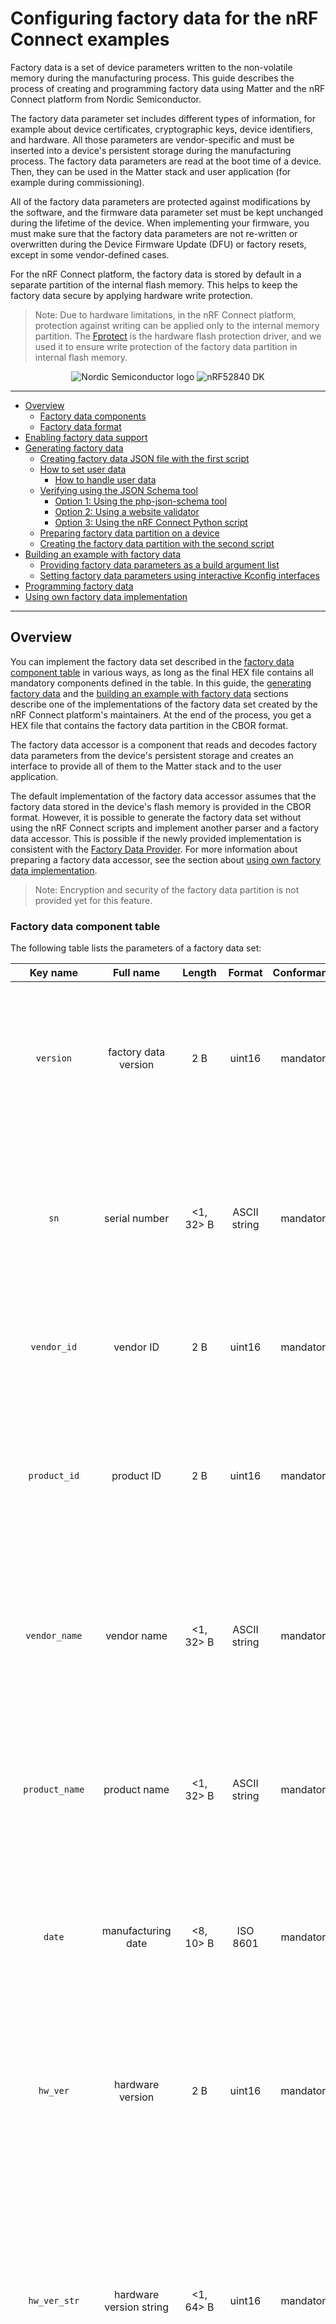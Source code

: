 # Configuring factory data for the nRF Connect examples

Factory data is a set of device parameters written to the non-volatile memory
during the manufacturing process. This guide describes the process of creating
and programming factory data using Matter and the nRF Connect platform from
Nordic Semiconductor.

The factory data parameter set includes different types of information, for
example about device certificates, cryptographic keys, device identifiers, and
hardware. All those parameters are vendor-specific and must be inserted into a
device's persistent storage during the manufacturing process. The factory data
parameters are read at the boot time of a device. Then, they can be used in the
Matter stack and user application (for example during commissioning).

All of the factory data parameters are protected against modifications by the
software, and the firmware data parameter set must be kept unchanged during the
lifetime of the device. When implementing your firmware, you must make sure that
the factory data parameters are not re-written or overwritten during the Device
Firmware Update (DFU) or factory resets, except in some vendor-defined cases.

For the nRF Connect platform, the factory data is stored by default in a
separate partition of the internal flash memory. This helps to keep the factory
data secure by applying hardware write protection.

> Note: Due to hardware limitations, in the nRF Connect platform, protection
> against writing can be applied only to the internal memory partition. The
> [Fprotect](https://developer.nordicsemi.com/nRF_Connect_SDK/doc/latest/nrf/libraries/others/fprotect.html)
> is the hardware flash protection driver, and we used it to ensure write
> protection of the factory data partition in internal flash memory.

<p align="center">
  <img src="../../examples/platform/nrfconnect/doc/images/Logo_RGB_H-small.png" alt="Nordic Semiconductor logo"/>
  <img src="../../examples/platform/nrfconnect/doc/images/nRF52840-DK-small.png" alt="nRF52840 DK">
</p>

<hr>

-   [Overview](#overview)
    -   [Factory data components](#factory-data-components)
    -   [Factory data format](#factory-data-format)
-   [Enabling factory data support](#enabling-factory-data-support)
-   [Generating factory data](#generating-factory-data)
    -   [Creating factory data JSON file with the first script](#creating-factory-data-json-file-with-the-first-script)
    -   [How to set user data](#how-to-set-user-data)
        -   [How to handle user data](#how-to-handle-user-data)
    -   [Verifying using the JSON Schema tool](#verifying-using-the-json-schema-tool)
        -   [Option 1: Using the php-json-schema tool](#option-1-using-the-php-json-schema-tool)
        -   [Option 2: Using a website validator](#option-2-using-a-website-validator)
        -   [Option 3: Using the nRF Connect Python script](#option-3-using-the-nrf-connect-python-script)
    -   [Preparing factory data partition on a device](#preparing-factory-data-partition-on-a-device)
    -   [Creating the factory data partition with the second script](#creating-the-factory-data-partition-with-the-second-script)
-   [Building an example with factory data](#building-an-example-with-factory-data)
    -   [Providing factory data parameters as a build argument list](#providing-factory-data-parameters-as-a-build-argument-list)
    -   [Setting factory data parameters using interactive Kconfig interfaces](#setting-factory-data-parameters-using-interactive-kconfig-interfaces)
-   [Programming factory data](#programming-factory-data)
-   [Using own factory data implementation](#using-own-factory-data-implementation)

<hr>

<a name="overview"></a>

## Overview

You can implement the factory data set described in the
[factory data component table](#factory-data-component-table) in various ways,
as long as the final HEX file contains all mandatory components defined in the
table. In this guide, the [generating factory data](#generating-factory-data)
and the
[building an example with factory data](#building-an-example-with-factory-data)
sections describe one of the implementations of the factory data set created by
the nRF Connect platform's maintainers. At the end of the process, you get a HEX
file that contains the factory data partition in the CBOR format.

The factory data accessor is a component that reads and decodes factory data
parameters from the device's persistent storage and creates an interface to
provide all of them to the Matter stack and to the user application.

The default implementation of the factory data accessor assumes that the factory
data stored in the device's flash memory is provided in the CBOR format.
However, it is possible to generate the factory data set without using the nRF
Connect scripts and implement another parser and a factory data accessor. This
is possible if the newly provided implementation is consistent with the
[Factory Data Provider](https://github.com/project-chip/connectedhomeip/blob/master/src/platform/nrfconnect/FactoryDataProvider.h).
For more information about preparing a factory data accessor, see the section
about
[using own factory data implementation](#using-own-factory-data-implementation).

> Note: Encryption and security of the factory data partition is not provided
> yet for this feature.

### Factory data component table

The following table lists the parameters of a factory data set:

|     Key name      |              Full name               |   Length   |    Format    | Conformance |                                                                                                                                                                                                            Description                                                                                                                                                                                                             |
| :---------------: | :----------------------------------: | :--------: | :----------: | :---------: | :--------------------------------------------------------------------------------------------------------------------------------------------------------------------------------------------------------------------------------------------------------------------------------------------------------------------------------------------------------------------------------------------------------------------------------: |
|     `version`     |         factory data version         |    2 B     |    uint16    |  mandatory  |                                                                                                                                A version of the current factory data set. It cannot be changed by a user and it must be coherent with current version of the Factory Data Provider on device side.                                                                                                                                 |
|       `sn`        |            serial number             | <1, 32> B  | ASCII string |  mandatory  |                                                                                                                                                A serial number parameter defines an unique number of manufactured device. The maximum length of the serial number is 32 characters.                                                                                                                                                |
|    `vendor_id`    |              vendor ID               |    2 B     |    uint16    |  mandatory  |                                                                                                                                                                            A CSA-assigned ID for the organization responsible for producing the device.                                                                                                                                                                            |
|   `product_id`    |              product ID              |    2 B     |    uint16    |  mandatory  |                                                                                                                                       A unique ID assigned by the device vendor to identify the product. It defaults to a CSA-assigned ID that designates a non-production or test product.                                                                                                                                        |
|   `vendor_name`   |             vendor name              | <1, 32> B  | ASCII string |  mandatory  |                                                                                                                                       A human-readable vendor name that provides a simple string containing identification of device's vendor for the application and Matter stack purposes.                                                                                                                                       |
|  `product_name`   |             product name             | <1, 32> B  | ASCII string |  mandatory  |                                                                                                                                      A human-readable product name that provides a simple string containing identification of the product for the application and the Matter stack purposes.                                                                                                                                       |
|      `date`       |          manufacturing date          | <8, 10> B  |   ISO 8601   |  mandatory  |                                                                                                                                               A manufacturing date specifies the date that the device was manufactured. The date format used is ISO 8601, for example `YYYY-MM-DD`.                                                                                                                                                |
|     `hw_ver`      |           hardware version           |    2 B     |    uint16    |  mandatory  |                                                                                                                                  A hardware version number that specifies the version number of the hardware of the device. The value meaning and the versioning scheme is defined by the vendor.                                                                                                                                  |
|   `hw_ver_str`    |       hardware version string        | <1, 64> B  |    uint16    |  mandatory  |                                                                                    A hardware version string parameter that specifies the version of the hardware of the device as a more user-friendly value than that presented by the hardware version integer value. The value meaning and the versioning scheme is defined by the vendor.                                                                                     |
|     `rd_uid`      |     rotating device ID unique ID     | <16, 32> B | byte string  |  mandatory  |                                                                      The unique ID for rotating device ID, which consists of a randomly-generated 128-bit (or longer) octet string. This parameter should be protected against reading or writing over-the-air after initial introduction into the device, and stay fixed during the lifetime of the device.                                                                       |
|    `dac_cert`     | (DAC) Device Attestation Certificate | <1, 602> B | byte string  |  mandatory  |                                                                    The Device Attestation Certificate (DAC) and the corresponding private key are unique to each Matter device. The DAC is used for the Device Attestation process and to perform commissioning into a fabric. The DAC is a DER-encoded X.509v3-compliant certificate, as defined in RFC 5280.                                                                     |
|     `dac_key`     |           DAC private key            |    68 B    | byte string  |  mandatory  |                                                                                                                The private key associated with the Device Attestation Certificate (DAC). This key should be encrypted and maximum security should be guaranteed while generating and providing it to factory data.                                                                                                                 |
|    `pai_cert`     |   Product Attestation Intermediate   | <1, 602> B | byte string  |  mandatory  |                                                                     An intermediate certificate is an X.509 certificate, which has been signed by the root certificate. The last intermediate certificate in a chain is used to sign the leaf (the Matter device) certificate. The PAI is a DER-encoded X.509v3-compliant certificate as defined in RFC 5280.                                                                      |  |
|    `spake2_it`    |      SPAKE2+ iteration counter       |    4 B     |    uint32    |  mandatory  |                                                                                                                                  A SPAKE2+ iteration counter is the amount of PBKDF2 (a key derivation function) interactions in a cryptographic process used during SPAKE2+ Verifier generation.                                                                                                                                  |
|   `spake2_salt`   |             SPAKE2+ salt             | <32, 64> B | byte string  |  mandatory  |                                                                                                 The SPAKE2+ salt is a random piece of data, at least 32 byte long. It is used as an additional input to a one-way function that performs the cryptographic operations. A new salt should be randomly generated for each password.                                                                                                  |
| `spake2_verifier` |           SPAKE2+ verifier           |    97 B    | byte string  |  mandatory  |                                                                                                                                                                        The SPAKE2+ verifier generated using SPAKE2+ salt, iteration counter, and passcode.                                                                                                                                                                         |
|  `discriminator`  |            Discriminator             |    2 B     |    uint16    |  mandatory  |                                                                                                                                                   A 12-bit value matching the field of the same name in the setup code. The discriminator is used during the discovery process.                                                                                                                                                    |
|    `passcode`     |            SPAKE passcode            |    4 B     |    uint32    |  optional   | A pairing passcode is a 27-bit unsigned integer which serves as a proof of possession during the commissioning. Its value must be restricted to the values from `0x0000001` to `0x5F5E0FE` (`00000001` to `99999998` in decimal), excluding the following invalid passcode values: `00000000`, `11111111`, `22222222`, `33333333`, `44444444`, `55555555`, `66666666`, `77777777`, `88888888`, `99999999`, `12345678`, `87654321`. |
|      `user`       |              User data               |  variable  | JSON string  | max 1024 B  |                             The user data is provided in the JSON format. This parameter is optional and depends on device manufacturer's purpose. It is provided as a CBOR map type from persistent storage and should be parsed in the user application. This data is not used by the Matter stack. To learn how to work with user data, see [How to set user data](#how-to-set-user-data) section.                              |

### Factory data format

The factory data set must be saved into a HEX file that can be written to the
flash memory of the Matter device.

In the nRF Connect example, the factory data set is represented in the CBOR
format and is stored in a HEX file. The file is then programmed to a device. The
JSON format is used as an intermediate, human-readable representation of the
data. The format is regulated by the
[JSON Schema](https://github.com/project-chip/connectedhomeip/blob/master/scripts/tools/nrfconnect/nrfconnect_factory_data.schema)
file.

All parameters of the factory data set are either mandatory or optional:

-   Mandatory parameters must always be provided, as they are required for
    example to perform commissioning to the Matter network.
-   Optional parameters can be used for development and testing purposes. For
    example, the `user` data parameter consists of all data that is needed by a
    specific manufacturer and that is not included in the mandatory parameters.

In the factory data set, the following formats are used:

-   uint16 and uint32 -- These are the numeric formats representing,
    respectively, two-bytes length unsigned integer and four-bytes length
    unsigned integer. This value is stored in a HEX file in the big-endian
    order.
-   Byte string - This parameter represents the sequence of integers between `0`
    and `255`(inclusive), without any encoding. Because the JSON format does not
    allow to use of byte strings, the `hex:` prefix is added to a parameter, and
    its representation is converted to a HEX string. For example, an ASCII
    string _`abba`_ is represented as _`hex:61626261`_ in the JSON file and then
    stored in the HEX file as `0x61626261`. The HEX string length in the JSON
    file is two times greater than the byte string plus the size of the prefix.
-   ASCII string is a string representation in ASCII encoding without
    null-terminating.
-   ISO 8601 format is a
    [date format](https://www.iso.org/iso-8601-date-and-time-format.html) that
    represents a date provided in the `YYYY-MM-DD` or `YYYYMMDD` format.
-   All certificates stored in factory data are provided in the
    [X.509](https://www.itu.int/rec/T-REC-X.509-201910-I/en) format.

<hr>
<a name="Generating factory data"></a>

## Enabling factory data support

By default, the factory data support is disabled in all nRF Connect examples and
the nRF Connect device uses predefined parameters from the Matter core, which
you should not change. To start using factory data stored in the flash memory
and the **Factory Data Provider** from the nRF Connect platform, build an
example with the following option (replace _<build_target>_ with your board
name, for example, `nrf52840dk_nrf52840`):

```
$ west build -b <build_target> -- -DCONFIG_CHIP_FACTORY_DATA=y
```

## Generating factory data

This section describes generating factory data using the following nRF Connect
Python scripts:

-   The first script creates a JSON file that contains a user-friendly
    representation of the factory data.
-   The second script uses the JSON file to create a factory data partition and
    save it to a HEX file.

After these operations, you will program a HEX file containing factory data
partition into the device's flash memory.

You can use the second script without invoking the first one by providing a JSON
file written in another way. To make sure that the JSON file is correct and the
device is able to read out parameters, verify the file using the
[JSON schema](#verifying-using-a-json-schema).

### Creating factory data JSON file with the first script

A Matter device needs a proper factory data partition stored in the flash memory
to read out all required parameters during startup. To simplify the factory data
generation, you can use the
[generate_nrfconnect_chip_factory_data.py](https://github.com/project-chip/connectedhomeip/blob/master/scripts/tools/nrfconnect/generate_nrfconnect_chip_factory_data.py)
Python script to provide all required parameters and generate a human-readable
JSON file.

To use this script, complete the following steps:

1. Navigate to the `connectedhomeip` root directory.

2. Run the script with `-h` option to see all possible options:

```
$ python scripts/tools/nrfconnect/generate_nrfconnect_chip_factory_data.py -h
```

3. Prepare a list of arguments:

    a. Fill up all mandatory arguments:

    ```
    --sn --vendor_id, --product_id, --vendor_name, --product_name, --date, --hw_ver, --hw_ver_str, --spake2_it, --spake2_salt, --discriminator
    ```

    b. Add output file path:

    ```
    -o <output_dir>
    ```

    c. Generate SPAKE2 verifier using one of the following methods:

    - Automatic:

        ```
        --passcode <pass_code>
        ```

    - Manual:

        ```
        --spake2_verifier <verifier>
        ```

    d. Add paths to `.der` files that contain PAI and DAC certificates and the
    DAC private key (replace the respective variables with the file names) using
    one of the following methods:

    - Automatic:

    ```
    --chip_cert_path <path to chip-cert executable>
    ```

    > Note: To generate new certificates, you need the `chip-cert` executable.
    > See the note at the end of this section to learn how to get it.

    - Manual:

    ```
    --dac_cert <path to DAC certificate>.der --dac_key <path to DAC key>.der --pai_cert <path to PAI certificate>.der
    ```

    e. (optional) Add the new unique ID for rotating device ID using one of the
    following options:

    - Provide an existing ID:

        ```
        --rd_uid <rotating device ID unique ID>
        ```

    - Generate a new ID and provide it ():

        ```
        --generate_rd_uid
        --rd_uid <rotating device ID unique ID>
        ```

        You can find a newly generated unique ID in the console output.

    f. (optional) Add the JSON schema to verify the JSON file (replace the
    respective variable with the file path):

    ```
    --schema <path to JSON Schema file>
    ```

    g. (optional) Add a request to include a pairing passcode in the JSON file:

    ```
    --include_passcode
    ```

    h. (optional) Add the request to overwrite existing the JSON file:

    ```
    --overwrite
    ```

4. Run the script using the prepared list of arguments:

```
$ python generate_nrfconnect_chip_factory_data.py <arguments>
```

For example, a final invocation of the Python script can look similar to the
following one:

```
$ python scripts/tools/nrfconnect/generate_nrfconnect_chip_factory_data.py \
--sn "11223344556677889900" \
--vendor_id 65521 \
--product_id 32774 \
--vendor_name "Nordic Semiconductor ASA" \
--product_name "not-specified" \
--date "2022-02-02" \
--hw_ver 1 \
--hw_ver_str "prerelase" \
--dac_cert "credentials/development/attestation/Matter-Development-DAC-8006-Cert.der" \
--dac_key "credentials/development/attestation/Matter-Development-DAC-8006-Key.der" \
--pai_cert "credentials/development/attestation/Matter-Development-PAI-noPID-Cert.der" \
--spake2_it 1000 \
--spake2_salt "U1BBS0UyUCBLZXkgU2FsdA==" \
--discriminator 0xF00 \
--generate_rd_uid \
--passcode 20202021 \
--out "build.json" \
--schema "scripts/tools/nrfconnect/nrfconnect_factory_data.schema"
```

As the result of the above example, a unique ID for the rotating device ID is
created, SPAKE2+ verifier is generated using the `spake2p` executable, and the
JSON file is verified using the prepared JSON Schema.

If the script finishes successfully, go to the location you provided with the
`-o` argument. Use the JSON file you find there when
[generating the factory data partition](#generating_factory_data_partition).

> Note: Generating new certificates is optional if default vendor and product
> IDs are used and requires providing a path to the `chip-cert` executable. To
> get it, complete the following steps:
>
> 1.  Navigate to the `connectedhomeip` root directory.
> 2.  In a terminal, run the command:
>     `cd src/tools/chip-cert && gn gen out && ninja -C out chip-cert` to build
>     the executable.
> 3.  Add the `connectedhomeip/src/tools/chip-cert/out/chip-cert` path as an
>     argument of `--chip_cert_path` for the Python script.

> Note: By default, overwriting the existing JSON file is disabled. This means
> that you cannot create a new JSON file with the same name in the exact
> location as an existing file. To allow overwriting, add the `--overwrite`
> option to the argument list of the Python script.

### How to set user data

The user data is an optional field provided in the factory data JSON file and
depends on the manufacturer's purpose. The `user` field in a JSON factory data
file is represented by a flat JSON map and it can consist of `string` or `int32`
data types only. On the device side, the `user` data will be available as a CBOR
map containing all defined `string` and `int32` fields.

To add user data as an argument to the
[generate_nrfconnect_chip_factory_data.py](https://github.com/project-chip/connectedhomeip/blob/master/scripts/tools/nrfconnect/generate_nrfconnect_chip_factory_data.py)
script, add the following line to the argument list:

```
--user-data {user data JSON}
```

As `user data JSON`, provide a flat JSON map with a value file that consists of
`string` or `int32` types. For example, you can use a JSON file that looks like
follows:

```
{
    "name": "product_name",
    "version": 123,
    "revision": "0x123"
}
```

When added to the argument line, the final result would look like follows:

```
--user-data '{"name": "product_name", "version": 123, "revision": "0x123"}'
```

#### How to handle user data

The user data is not handled anywhere in the Matter stack, so you must handle it
in your application. To do this, you can use the
[Factory Data Provider](https://github.com/project-chip/connectedhomeip/blob/master/src/platform/nrfconnect/FactoryDataProvider.h) and
apply one of the following methods:

-   `GetUserData` method to obtain raw data in the CBOR format as a
    `MutableByteSpan`.

-   `GetUserKey` method that lets you search along the user data list using a
    specific key, and if the key exists in the user data, the method returns its
    value.

If you opt for `GetUserKey`, complete the following steps to set up the search:

1. Add the `GetUserKey` method to your code.

2. Given that all integer fields of the `user` Factory Data field are `int32`,
   provide a buffer that has a size of at least `4B` or an `int32_t` variable to
   `GetUserKey`. To read a string field from user data, the buffer should have a
   size of at least the length of the expected string.

3. Set it up to read all user data fields.

Only after this setup is complete, can you use all variables in your code and
cast the result to your own purpose.

The code example of how to read all fields from the JSON example one by one can
look like follows:

    ```
    chip::DeviceLayer::FactoryDataProvider factoryDataProvider;

    factoryDataProvider.Init();

    uint8_t user_name[12];
    size_t name_len = sizeof(user_name);
    factoryDataProvider.GetUserKey("name", user_name, name_len);

    int32_t version;
    size_t version_len = sizeof(version);
    factoryDataProvider.GetUserKey("version", &version, version_len);

    uint8_t revision[5];
    size_t revision_len = sizeof(revision);
    factoryDataProvider.GetUserKey("revision", revision, revision_len);
    ```

### Verifying using the JSON Schema tool

The JSON file that contains factory data can be verified using the
[JSON Schema file](https://github.com/project-chip/connectedhomeip/blob/master/scripts/tools/nrfconnect/nrfconnect_factory_data.schema).
You can use one of three options to validate the structure and contents of the
JSON data.

#### Option 1: Using the php-json-schema tool

To check the JSON file using a JSON Schema verification tool manually on a Linux
machine, complete the following steps:

1. Install the `php-json-schema` package:

```
$ sudo apt install php-json-schema
```

2. Run the following command, with _<path_to_JSON_file>_ and
   _<path_to_schema_file>_ replaced with the paths to the JSON file and the
   Schema file, respectively:

```
$ validate-json <path_to_JSON_file> <path_to_schema_file>
```

The tool returns empty output in case of success.

#### Option 2: Using a website validator

You can also use external websites instead of the `php-json-schema` tool to
verify a factory data JSON file. For example, go to the
[JSON Schema Validator website](https://www.jsonschemavalidator.net/),
copy-paste the content of the
[JSON Schema file](https://github.com/project-chip/connectedhomeip/blob/master/scripts/tools/nrfconnect/nrfconnect_factory_data.schema)
to the first window and a JSON file to the second one. A message under the
window indicates the validation status.

#### Option 3: Using the nRF Connect Python script

You can have the JSON file checked automatically by the Python script during the
file generation. For this to happen, you must install the `jsonschema` Python module 
in your Python environment and provide the path to the JSON schema file as
an additional argument. To do this, complete the following steps:

1. Install the `jsonschema` Python module by invoking one of the following commands from the Matter root directory:

   * Install only the `jsonschema` module:

     ```
     $ python -m pip install jsonschema
     ```

   * Install the `jsonschema` module together with all dependencies for Matter:

     ```
     $ python -m pip install -r ./scripts/requirements.nrfconnect.txt
     ```

2. Run the following command (remember to replace the _<path_to_schema>_ variable):

```
$ python generate_nrfconnect_chip_factory_data.py --schema <path_to_schema>
```

> Note: To learn more about the JSON schema, visit
> [this unofficial JSON Schema tool usage website](https://json-schema.org/understanding-json-schema/).

### Preparing factory data partition on a device

The factory data partition is an area in the device's persistent storage where a
factory data set is stored. This area is configured using the
[Partition Manager](https://developer.nordicsemi.com/nRF_Connect_SDK/doc/latest/nrf/scripts/partition_manager/partition_manager.html),
within which all partitions are declared in the `pm_static.yml` file.

To prepare an example that supports factory data, add a partition called
`factory_data` to the `pm_static.yml` file. The partition size should be a
multiple of one flash page (for nRF52 and nRF53 SoCs, a single page size equals
4 kB).

See the following code snippet for an example of a factory data partition in the
`pm_static.yml` file. The snippet is based on the `pm_static.yml` file from the
[Lock application example](https://github.com/project-chip/connectedhomeip/blob/master/examples/lock-app/nrfconnect/configuration/nrf52840dk_nrf52840/pm_static_dfu.yml)
and uses the nRF52840 DK:

```
...
mcuboot_primary_app:
    orig_span: &id002
        - app
    span: *id002
    address: 0x7200
    size: 0xf3e00

factory_data:
    address: 0xfb00
    size: 0x1000
    region: flash_primary

settings_storage:
    address: 0xfc000
    size: 0x4000
    region: flash_primary
...
```

In this example, a `factory_data` partition has been placed between the
application partition (`mcuboot_primary_app`) and the settings storage. Its size
has been set to one flash page (4 kB).

Use Partition Manager's report tool to ensure you created a factory data
partition correctly. To do that, navigate to the example directory and run the
following command:

```
$ west build -t partition_manager_report
```

The output will look similar to the following one:

```

  external_flash (0x800000 - 8192kB):
+---------------------------------------------+
| 0x0: mcuboot_secondary (0xf4000 - 976kB)    |
| 0xf4000: external_flash (0x70c000 - 7216kB) |
+---------------------------------------------+

  flash_primary (0x100000 - 1024kB):
+-------------------------------------------------+
| 0x0: mcuboot (0x7000 - 28kB)                    |
+---0x7000: mcuboot_primary (0xf4000 - 976kB)-----+
| 0x7000: mcuboot_pad (0x200 - 512B)              |
+---0x7200: mcuboot_primary_app (0xf3e00 - 975kB)-+
| 0x7200: app (0xf3e00 - 975kB)                   |
+-------------------------------------------------+
| 0xfb000: factory_data (0x1000 - 4kB)            |
| 0xfc000: settings_storage (0x4000 - 16kB)       |
+-------------------------------------------------+

  sram_primary (0x40000 - 256kB):
+--------------------------------------------+
| 0x20000000: sram_primary (0x40000 - 256kB) |
+--------------------------------------------+

```

### Creating a factory data partition with the second script

To store the factory data set in the device's persistent storage, convert the
data from the JSON file to its binary representation in the CBOR format. To do
this, use the
[nrfconnect_generate_partition.py](https://github.com/project-chip/connectedhomeip/blob/master/scripts/tools/nrfconnect/nrfconnect_generate_partition.py)
to generate the factory data partition:

1. Navigate to the _connectedhomeip_ root directory
2. Run the following command pattern:

```
$ python scripts/tools/nrfconnect/nrfconnect_generate_partition.py -i <path_to_JSON_file> -o <path_to_output> --offset <partition_address_in_memory> --size <partition_size>
```

In this command:

-   _<path_to_JSON_file>_ is a path to the JSON file containing appropriate
    factory data.
-   _<path_to_output>_ is a path to an output file without any prefix. For
    example, providing `/build/output` as an argument will result in creating
    `/build/output.hex` and `/build/output.bin`.
-   _<partition_address_in_memory>_ is an address in the device's persistent
    storage area where a partition data set is to be stored.
-   _<partition_size>_ is a size of partition in the device's persistent storage
    area. New data is checked according to this value of the JSON data to see if
    it fits the size.

To see the optional arguments for the script, use the following command:

```
$ python scripts/tools/nrfconnect/nrfconnect_generate_partition.py -h
```

**Example of the command for the nRF52840 DK:**

```
$ python scripts/tools/nrfconnect/nrfconnect_generate_partition.py -i build/zephyr/factory_data.json -o build/zephyr/factory_data --offset 0xfb000 --size 0x1000
```

As a result, `factory_data.hex` and `factory_data.bin` files are created in the
`/build/zephyr/` directory. The first file contains the memory offset. For this
reason, it can be programmed directly to the device using a programmer (for
example, `nrfjprog`).

<hr>
<a name="Building an example with factory data"></a>

## Building an example with factory data

You can manually generate the factory data set using the instructions described
in the [Generating factory data](#generating-factory-data) section. Another way
is to use the nRF Connect platform build system that creates factory data
content automatically using Kconfig options and includes the content in the
final firmware binary.

To enable generating the factory data set automatically, go to the example's
directory and build the example with the following option (replace
`nrf52840dk_nrf52840` with your board name):

```
$ west build -b nrf52840dk_nrf52840 -- -DCONFIG_CHIP_FACTORY_DATA=y -DCONFIG_CHIP_FACTORY_DATA_BUILD=y
```

Alternatively, you can also add `CONFIG_CHIP_FACTORY_DATA_BUILD=y` Kconfig
setting to the example's `prj.conf` file.

Each factory data parameter has a default value. These are described in the
[Kconfig file](https://github.com/project-chip/connectedhomeip/blob/master/config/nrfconnect/chip-module/Kconfig). Setting a new value
for the factory data parameter can be done either by providing it as a build
argument list or by using interactive Kconfig interfaces.

### Providing factory data parameters as a build argument list

This way for providing factory data can be used with third-party build script,
as it uses only one command. All parameters can be edited manually by providing
them as an additional option for the west command. For example (replace
`nrf52840dk_nrf52840` with own board name):

```
$ west build -b nrf52840dk_nrf52840 -- -DCONFIG_CHIP_FACTORY_DATA=y --DCONFIG_CHIP_FACTORY_DATA_BUILD=y --DCONFIG_CHIP_DEVICE_DISCRIMINATOR=0xF11
```

Alternatively, you can add the relevant Kconfig option lines to the example's
`prj.conf` file.

### Setting factory data parameters using interactive Kconfig interfaces

You can edit all configuration options using the interactive Kconfig interface.

See the
[Configuring nRF Connect examples](./nrfconnect_examples_configuration.md)
page for information about how to configure Kconfig options.

In the configuration window, expand the items
`Modules -> connectedhomeip (/home/arbl/matter/connectedhomeip/config/nrfconnect/chip-module) -> Connected Home over IP protocol stack`.
You will see all factory data configuration options, as in the following
snippet:

```
(65521) Device vendor ID
(32774) Device product ID
[*] Enable Factory Data build
[*]     Enable merging generated factory data with the build tar
[*]     Use default certificates located in Matter repository
[ ]     Enable SPAKE2 verifier generation
[*]     Enable generation of a new Rotating device id unique id
(11223344556677889900) Serial number of device
(Nordic Semiconductor ASA) Human-readable vendor name
(not-specified) Human-readable product name
(2022-01-01) Manufacturing date in ISO 8601
(0) Integer representation of hardware version
(prerelease) user-friendly string representation of hardware ver
(0xF00) Device pairing discriminator
(20202021) SPAKE2+ passcode
(1000) SPAKE2+ iteration count
(U1BBS0UyUCBLZXkgU2FsdA==) SPAKE2+ salt in string format
(uWFwqugDNGiEck/po7KHwwMwwqZgN10XuyBajPGuyzUEV/iree4lOrao5GuwnlQ
(91a9c12a7c80700a31ddcfa7fce63e44) A rotating device id unique i
```

> Note: To get more information about how to use the interactive Kconfig
> interfaces, read the
> [Kconfig docummentation](https://developer.nordicsemi.com/nRF_Connect_SDK/doc/latest/zephyr/build/kconfig/menuconfig.html).

<hr>
<a name="Programming factory data"></a>

## Programming factory data

The HEX file containing factory data can be programmed into the device's flash
memory using `nrfjprog` and the J-Link programmer. To do this, use the following
command:

```
$ nrfjprog --program factory_data.hex
```

In this command, you can add the `--family` argument and provide the name of the
DK: `NRF52` for the nRF52840 DK or `NRF53` for the nRF5340 DK. For example:

```
$ nrfjprog --family NRF52 --program factory_data.hex
```

> Note: For more information about how to use the `nrfjprog` utility, visit
> [Nordic Semiconductor's Infocenter](https://infocenter.nordicsemi.com/index.jsp?topic=%2Fug_nrf_cltools%2FUG%2Fcltools%2Fnrf_nrfjprogexe.html).

Another way to program the factory data to a device is to use the nRF Connect
platform build system described in
[Building an example with factory data](#building-an-example-with-factory-data),
and build an example with the additional option
`-DCONFIG_CHIP_FACTORY_DATA_MERGE_WITH_FIRMWARE=y`:

```
$ west build -b nrf52840dk_nrf52840 -- \
-DCONFIG_CHIP_FACTORY_DATA=y \
-DCONFIG_CHIP_FACTORY_DATA_BUILD=y \
-DCONFIG_CHIP_FACTORY_DATA_MERGE_WITH_FIRMWARE=y
```

You can also build an example with auto-generation of new CD, DAC and PAI
certificates. The newly generated certificates will be added to factory data set
automatically. To generate new certificates disable using default certificates
by building an example with the additional option
`-DCHIP_FACTORY_DATA_USE_DEFAULT_CERTS=n`:

```
$ west build -b nrf52840dk_nrf52840 -- \
-DCONFIG_CHIP_FACTORY_DATA=y \
-DCONFIG_CHIP_FACTORY_DATA_BUILD=y \
-DCONFIG_CHIP_FACTORY_DATA_MERGE_WITH_FIRMWARE=y \
-DCONFIG_CHIP_FACTORY_DATA_USE_DEFAULT_CERTS=n
```

> Note: To generate new certificates using the nRF Connect platform build
> system, you need the `chip-cert` executable in your system variable PATH. To
> learn how to get `chip-cert`, go to the note at the end of
> [creating the factory data partition with the second script](#creating-the-factory-data-partition-with-the-second-script)
> section, and then add the newly built executable to the system variable PATH.
> The Cmake build system will find this executable automatically.

After that, use the following command from the example's directory to write
firmware and newly generated factory data at the same time:

```
$ west flash
```

<hr>
<a name="Using own factory data"></a>

## Using own factory data implementation

The [factory data generation process](#generating-factory-data) described above
is only an example valid for the nRF Connect platform. You can well create a HEX
file containing all [factory data components](#factory-data-components) in any
format and then implement a parser to read out all parameters and pass them to a
provider. Each manufacturer can implement a factory data set on its own by
implementing a parser and a factory data accessor inside the Matter stack. Use
the [nRF Connect Provider](https://github.com/project-chip/connectedhomeip/blob/master/src/platform/nrfconnect/FactoryDataProvider.h)
and [FactoryDataParser](https://github.com/project-chip/connectedhomeip/blob/master/src/platform/nrfconnect/FactoryDataParser.h) as
examples.

You can read the factory data set from the device's flash memory in different
ways, depending on the purpose and the format. In the nRF Connect example, the
factory data is stored in the CBOR format. The device uses the
[Factory Data Parser](https://github.com/project-chip/connectedhomeip/blob/master/src/platform/nrfconnect/FactoryDataParser.h) to read
out raw data, decode it, and store it in the `FactoryData` structure. The
[Factor Data Provider](https://github.com/project-chip/connectedhomeip/blob/master/src/platform/nrfconnect/FactoryDataProvider.c)
implementation uses this parser to get all needed factory data parameters and
provide them to the Matter core.

In the nRF Connect example, the `FactoryDataProvider` is a template class that
inherits from `DeviceAttestationCredentialsProvider`,
`CommissionableDataProvider`, and `DeviceInstanceInfoProvider` classes. Your
custom implementation must also inherit from these classes and implement their
functions to get all factory data parameters from the device's flash memory.
These classes are virtual and need to be overridden by the derived class. To
override the inherited classes, complete the following steps:

1. Override the following methods:

```
    // ===== Members functions that implement the DeviceAttestationCredentialsProvider
    CHIP_ERROR GetCertificationDeclaration(MutableByteSpan & outBuffer) override;
    CHIP_ERROR GetFirmwareInformation(MutableByteSpan & out_firmware_info_buffer) override;
    CHIP_ERROR GetDeviceAttestationCert(MutableByteSpan & outBuffer) override;
    CHIP_ERROR GetProductAttestationIntermediateCert(MutableByteSpan & outBuffer) override;
    CHIP_ERROR SignWithDeviceAttestationKey(const ByteSpan & messageToSign, MutableByteSpan & outSignBuffer) override;

    // ===== Members functions that implement the CommissionableDataProvider
    CHIP_ERROR GetSetupDiscriminator(uint16_t & setupDiscriminator) override;
    CHIP_ERROR SetSetupDiscriminator(uint16_t setupDiscriminator) override;
    CHIP_ERROR GetSpake2pIterationCount(uint32_t & iterationCount) override;
    CHIP_ERROR GetSpake2pSalt(MutableByteSpan & saltBuf) override;
    CHIP_ERROR GetSpake2pVerifier(MutableByteSpan & verifierBuf, size_t & verifierLen) override;
    CHIP_ERROR GetSetupPasscode(uint32_t & setupPasscode) override;
    CHIP_ERROR SetSetupPasscode(uint32_t setupPasscode) override;

    // ===== Members functions that implement the DeviceInstanceInfoProvider
    CHIP_ERROR GetVendorName(char * buf, size_t bufSize) override;
    CHIP_ERROR GetVendorId(uint16_t & vendorId) override;
    CHIP_ERROR GetProductName(char * buf, size_t bufSize) override;
    CHIP_ERROR GetProductId(uint16_t & productId) override;
    CHIP_ERROR GetSerialNumber(char * buf, size_t bufSize) override;
    CHIP_ERROR GetManufacturingDate(uint16_t & year, uint8_t & month, uint8_t & day) override;
    CHIP_ERROR GetHardwareVersion(uint16_t & hardwareVersion) override;
    CHIP_ERROR GetHardwareVersionString(char * buf, size_t bufSize) override;
    CHIP_ERROR GetRotatingDeviceIdUniqueId(MutableByteSpan & uniqueIdSpan) override;
```

2. Move the newly created parser and provider files to your project directory.
3. Add the files to the `CMakeList.txt` file.
4. Disable building both the default and the nRF Connect implementations of
   factory data providers to start using your own implementation of factory data
   parser and provider. This can be done in one of the following ways:

-   Add `CONFIG_FACTORY_DATA_CUSTOM_BACKEND=y` Kconfig setting to `prj.conf`
    file.
-   Build an example with following option (replace _<build_target>_ with your
    board name, for example `nrf52840dk_nrf52840`):

```
    $ west build -b <build_target> -- -DCONFIG_FACTORY_DATA_CUSTOM_BACKEND=y
```
